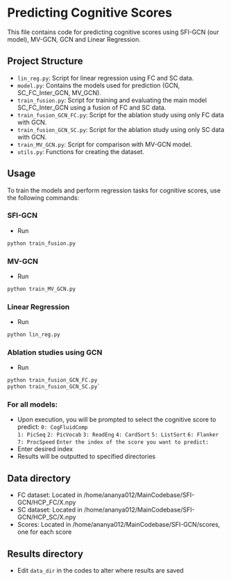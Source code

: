 # Predicting Cognitive Scores

This file contains code for predicting cognitive scores using SFI-GCN (our model), MV-GCN, GCN and Linear Regression.

## Project Structure

- `lin_reg.py`: Script for linear regression using FC and SC data.
- `model.py`: Contains the models used for prediction (GCN, SC_FC_Inter_GCN, MV_GCN).
- `train_fusion.py`: Script for training and evaluating the main model SC_FC_Inter_GCN using a fusion of FC and SC data.
- `train_fusion_GCN_FC.py`: Script for the ablation study using only FC data with GCN.
- `train_fusion_GCN_SC.py`: Script for the ablation study using only SC data with GCN.
- `train_MV_GCN.py`: Script for comparison with MV-GCN model.
- `utils.py`: Functions for creating the dataset.

## Usage

To train the models and perform regression tasks for cognitive scores, use the following commands:

### SFI-GCN
- Run 
```bash 
python train_fusion.py
```

### MV-GCN
- Run 
```bash 
python train_MV_GCN.py
```

### Linear Regression
- Run 
```bash 
python lin_reg.py
```

### Ablation studies using GCN
- Run 
```bash 
python train_fusion_GCN_FC.py
python train_fusion_GCN_SC.py`
```

### For all models:
- Upon execution, you will be prompted to select the cognitive score to predict: 
`0: CogFluidComp`                                                                                                                  
`1: PicSeq`
`2: PicVocab`
`3: ReadEng`
`4: CardSort`
`5: ListSort`
`6: Flanker`
`7: ProcSpeed`
`Enter the index of the score you want to predict:`
- Enter desired index
- Results will be outputted to specified directories

## Data directory
- FC dataset: Located in /home/ananya012/MainCodebase/SFI-GCN/HCP_FC/X.npy
- SC dataset: Located in /home/ananya012/MainCodebase/SFI-GCN/HCP_SC/X.npy
- Scores: Located in /home/ananya012/MainCodebase/SFI-GCN/scores, one for each score

## Results directory
- Edit `data_dir` in the codes to alter where results are saved
